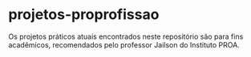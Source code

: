 # projetos-proprofissao
Os projetos práticos atuais encontrados neste repositório são para fins acadêmicos, recomendados pelo professor Jailson do Instituto PROA.
